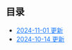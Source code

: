## 目录

<ul>

  <li><a href="./update20241101.md" style="color:#1677ff;">2024-11-01 更新</a></li>
  <li><a href="./update20241014.md" style="color:#1677ff;">2024-10-14 更新</a></li>
</ul>
